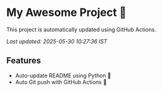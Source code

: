 # My Awesome Project 🚀

This project is automatically updated using GitHub Actions.

_Last updated: 2025-05-30 10:27:36 IST_

## Features
- Auto-update README using Python 🐍
- Auto Git push with GitHub Actions 🤖
